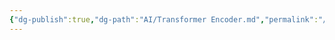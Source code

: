 ```yaml
---
{"dg-publish":true,"dg-path":"AI/Transformer Encoder.md","permalink":"/ai/transformer-encoder/","created":"2025-05-31","updated":"2025-05-31"}
---
```


